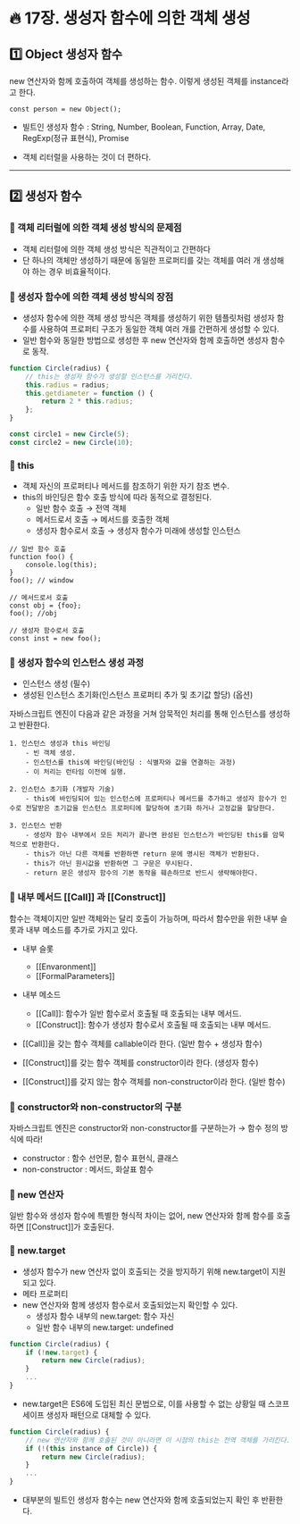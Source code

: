 # :fire: 17장. 생성자 함수에 의한 객체 생성

## :one: Object 생성자 함수

new 연산자와 함께 호출하여 객체를 생성하는 함수. 이렇게 생성된 객체를 instance라고 한다.

```
const person = new Object();
```

- 빌트인 생성자 함수 : String, Number, Boolean, Function, Array, Date, RegExp(정규 표현식), Promise

- 객체 리터럴을 사용하는 것이 더 편하다.

---

## :two: 생성자 함수

### 📖 객체 리터럴에 의한 객체 생성 방식의 문제점

- 객체 리터럴에 의한 객체 생성 방식은 직관적이고 간편하다
- 단 하나의 객체만 생성하기 때문에 동일한 프로퍼티를 갖는 객체를 여러 개 생성해야 하는 경우 비효율적이다.

### 📖 생성자 함수에 의한 객체 생성 방식의 장점

- 생성자 함수에 의한 객체 생성 방식은 객체를 생성하기 위한 템플릿처럼 생성자 함수를 사용하여 프로퍼티 구조가 동일한 객체 여러 개를 간편하게 생성할 수 있다.
- 일반 함수와 동일한 방법으로 생성한 후 new 연산자와 함께 호출하면 생성자 함수로 동작.

```javascript
function Circle(radius) {
    // this는 생성자 함수가 생성할 인스턴스를 가리킨다.
    this.radius = radius; 
    this.getdiameter = function () {
        return 2 * this.radius;
    };
}

const circle1 = new Circle(5);
const circle2 = new Circle(10);
```

### 📖 this

- 객체 자신의 프로퍼티나 메서드를 참조하기 위한 자기 참조 변수.
- this의 바인딩은 함수 호출 방식에 따라 동적으로 결정된다.
    - 일반 함수 호출 → 전역 객체
    - 메서드로서 호출 → 메서드를 호출한 객체
    - 생성자 함수로서 호출 → 생성자 함수가 미래에 생성할 인스턴스

```
// 일반 함수 호출
function foo() {
    console.log(this);
}
foo(); // window

// 메서드로서 호출
const obj = {foo};
foo(); //obj

// 생성자 함수로서 호출
const inst = new foo();
```

### 📖 생성자 함수의 인스턴스 생성 과정

- 인스턴스 생성 (필수)
- 생성된 인스턴스 초기화(인스턴스 프로퍼티 추가 및 초기값 할당) (옵션)

자바스크립트 엔진이 다음과 같은 과정을 거쳐 암묵적인 처리를 통해 인스턴스를 생성하고 반환한다.
    
    1. 인스턴스 생성과 this 바인딩
        - 빈 객체 생성.
        - 인스턴스를 this에 바인딩(바인딩 : 식별자와 값을 연결하는 과정)
        - 이 처리는 런타임 이전에 실행.
   
    2. 인스턴스 초기화 (개발자 기술)
        - this에 바인딩되어 있는 인스턴스에 프로퍼티나 메서드를 추가하고 생성자 함수가 인수로 전달받은 초기값을 인스턴스 프로퍼티에 할당하여 초기화 하거나 고정값을 할당한다.
   
    3. 인스턴스 반환
        - 생성자 함수 내부에서 모든 처리가 끝나면 완성된 인스턴스가 바인딩된 this를 암묵적으로 반환한다.
        - this가 아닌 다른 객체를 반환하면 return 문에 명시된 객체가 반환된다.
        - this가 아닌 원시값을 반환하면 그 구문은 무시된다.
        - return 문은 생성자 함수의 기본 동작을 훼손하므로 반드시 생략해야한다.

### 📖 내부 메서드 [[Call]] 과 [[Construct]]

함수는 객체이지만 일반 객체와는 달리 호출이 가능하며, 따라서 함수만을 위한 내부 슬롯과 내부 메소드를 추가로 가지고 있다.
- 내부 슬롯
    - [[Envaronment]]
    - [[FormalParameters]]
- 내부 메소드
    - [[Call]]: 함수가 일반 함수로서 호출될 때 호출되는 내부 메서드.
    - [[Construct]]: 함수가 생성자 함수로서 호출될 때 호출되는 내부 메서드.

- [[Call]]을 갖는 함수 객체를 callable이라 한다. (일반 함수 + 생성자 함수)
- [[Construct]]를 갖는 함수 객체를 constructor이라 한다. (생성자 함수)
- [[Construct]]를 갖지 않는 함수 객체를 non-constructor이라 한다. (일반 함수)

### 📖 constructor와 non-constructor의 구분

자바스크립트 엔진은 constructor와 non-constructor를 구분하는가 → 함수 정의 방식에 따라!
- constructor : 함수 선언문, 함수 표현식, 클래스
- non-constructor : 메서드, 화살표 함수

### 📖 new 연산자

일반 함수와 생성자 함수에 특별한 형식적 차이는 없어, new 연산자와 함께 함수를 호출하면 [[Construct]]가 호출된다.

### 📖 new.target

- 생성자 함수가 new 연산자 없이 호출되는 것을 방지하기 위해 new.target이 지원되고 있다.
- 메타 프로퍼티
- new 연산자와 함께 생성자 함수로서 호출되었는지 확인할 수 있다.
    - 생성자 함수 내부의 new.target: 함수 자신
    - 일반 함수 내부의 new.target: undefined

```javascript
function Circle(radius) {
    if (!new.target) {
        return new Circle(radius);
    }
    ...
}
```

- new.target은 ES6에 도입된 최신 문법으로, 이를 사용할 수 없는 상황일 때 스코프 세이프 생성자 패턴으로 대체할 수 있다.

```javascript
function Circle(radius) {
    // new 연산자와 함께 호출된 것이 아니라면 이 시점의 this는 전역 객체를 가리킨다.
    if (!(this instance of Circle)) {
        return new Circle(radius);
    }
    ...
}
``` 
- 대부분의 빌트인 생성자 함수는 new 연산자와 함께 호출되었는지 확인 후 반환한다.
